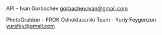 API - Ivan Gorbachev <gorbachev.ivan@gmail.com>

PhotoGrabber - FROK Odnoklassniki Team - Yuriy Feygenzon <yurafey@gmail.com>
